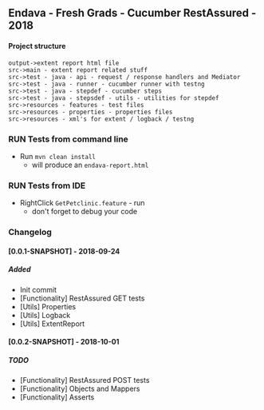 ## Endava - Fresh Grads - Cucumber RestAssured - 2018

#### Project structure

````
output->extent report html file
src->main - extent report related stuff
src->test - java - api - request / response handlers and Mediator
src->test - java - runner - cucumber runner with testng
src->test - java - stepdef - cucumber steps
src->test - java - stepsdef - utils - utilities for stepdef
src->resources - features - test files
src->resources - properties - properties files
src->resources - xml's for extent / logback / testng
````

### RUN Tests from command line
* Run `mvn clean install`
    - will produce an `endava-report.html`
    
### RUN Tests from IDE
* RightClick `GetPetclinic.feature` - run
    - don't forget to debug your code

### Changelog

#### [0.0.1-SNAPSHOT] - 2018-09-24
##### Added
- Init commit
- [Functionality] RestAssured GET tests
- [Utils] Properties
- [Utils] Logback
- [Utils] ExtentReport

#### [0.0.2-SNAPSHOT] - 2018-10-01
##### TODO
- [Functionality] RestAssured POST tests
- [Functionality] Objects and Mappers
- [Functionality] Asserts